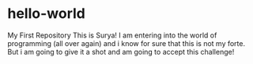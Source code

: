 # hello-world
My First Repository
This is Surya! I am entering into the world of programming (all over again) and i know for sure that this is not my forte. But i am going to give it a shot and am going to accept this challenge!

